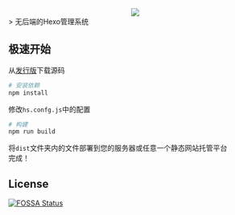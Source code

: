 <center><img src="https://cdn1.tianli0.top/gh/Redish101/cdn@src/img/20221007111828.png"></center>
> 无后端的Hexo管理系统

## 极速开始

从[发行版](https://github.com/Redish101/Hexo-Studio/releases)下载源码
```bash
# 安装依赖
npm install
```
修改`hs.confg.js`中的配置
```bash
# 构建
npm run build
```
将`dist`文件夹内的文件部署到您的服务器或任意一个静态网站托管平台  
完成！

## License
[![FOSSA Status](https://app.fossa.com/api/projects/git%2Bgithub.com%2FRedish101%2FHexo-Studio.svg?type=shield)](https://app.fossa.com/projects/git%2Bgithub.com%2FRedish101%2FHexo-Studio?ref=badge_shield)
